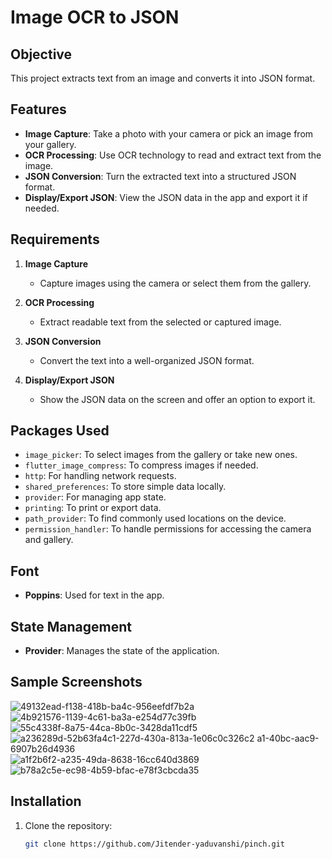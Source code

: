 # Image OCR to JSON

## Objective

This project extracts text from an image and converts it into JSON format.

## Features

- **Image Capture**: Take a photo with your camera or pick an image from your gallery.
- **OCR Processing**: Use OCR technology to read and extract text from the image.
- **JSON Conversion**: Turn the extracted text into a structured JSON format.
- **Display/Export JSON**: View the JSON data in the app and export it if needed.

## Requirements

1. **Image Capture**
   - Capture images using the camera or select them from the gallery.

2. **OCR Processing**
   - Extract readable text from the selected or captured image.

3. **JSON Conversion**
   - Convert the text into a well-organized JSON format.

4. **Display/Export JSON**
   - Show the JSON data on the screen and offer an option to export it.

## Packages Used

- `image_picker`: To select images from the gallery or take new ones.
- `flutter_image_compress`: To compress images if needed.
- `http`: For handling network requests.
- `shared_preferences`: To store simple data locally.
- `provider`: For managing app state.
- `printing`: To print or export data.
- `path_provider`: To find commonly used locations on the device.
- `permission_handler`: To handle permissions for accessing the camera and gallery.

## Font

- **Poppins**: Used for text in the app.

## State Management

- **Provider**: Manages the state of the application.

## Sample Screenshots
![49132ead-f138-418b-ba4c-956eefdf7b2a](https://github.com/user-attachments/assets/d38d615d-4cce-4129-9088-18e8f9217271)
![4b921576-1139-4c61-ba3a-e254d77c39fb](https://github.com/user-attachments/assets/f5adc13e-5cf4-4a14-8a07-c617c3c81958)
![55c4338f-8a75-44ca-8b0c-3428da11cdf5](https://github.com/user-attachments/assets/0679c577-5a53-4ea6-901f-22ee7199584c)
![a236289d-52![b63fa4c1-227d-430a-813a-1e06c0c326c2](https://github.com/user-attachments/assets/f24fca66-0226-4c79-aca9-a7f63342df22)
a1-40bc-aac9-6907b26d4936](https://github.com/user-attachments/assets/b53ceaf9-58ff-45c7-b42c-7a85278c081c)
![a1f2b6f2-a235-49da-8638-16cc640d3869](https://github.com/user-attachments/assets/c3e2304c-a6b5-44bc-bc50-8217741c2a9a)
![b78a2c5e-ec98-4b59-bfac-e78f3cbcda35](https://github.com/user-attachments/assets/c1f59b24-62fb-438f-81c9-705fa2623a15)



## Installation

1. Clone the repository:
   ```sh
   git clone https://github.com/Jitender-yaduvanshi/pinch.git
